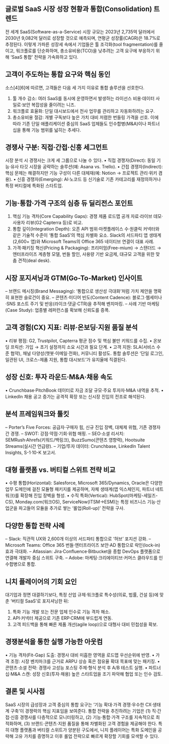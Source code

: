 ## 글로벌 SaaS 시장 성장 현황과 통합(Consolidation) 트렌드
전 세계 SaaS(Software-as-a-Service) 시장 규모는 2023년 2,735억 달러에서 2030년 9,082억 달러로 성장할 것으로 예측되며, 연평균 성장률(CAGR)은 18.7%로 추정된다. 이렇게 가파른 성장세 속에서 기업들은 툴 조각화(tool fragmentation)를 줄이고, 워크플로를 단순화하며, 총소유비용(TCO)을 낮추려는 고객 요구에 부응하기 위해 ‘SaaS 통합’ 전략을 가속화하고 있다. 

## 고객이 주도하는 통합 요구와 핵심 동인
소스[4][6]에 따르면, 고객들은 다음 세 가지 이유로 통합 솔루션을 선호한다.
1) 툴 개수 감소: 여러 SaaS를 동시에 운영하면서 발생하는 라이선스 비용·데이터 사일로·보안 복잡성을 줄이려는 니즈.
2) 워크플로 효율화: 단일 대시보드에서 전사 업무를 관리하고 자동화하려는 요구.
3) 총소유비용 절감: 개별 구독보다 높은 가치 대비 저렴한 번들링 가격을 선호.
이에 따라 기존 단일 애플리케이션 중심의 SaaS 업체들도 인수합병(M&A)이나 파트너십을 통해 기능 범위를 넓히는 추세다.

## 경쟁사 구분: 직접·간접·신흥 세그먼트
시장 분석 시 경쟁사는 크게 세 그룹으로 나눌 수 있다.
• 직접 경쟁자(Direct): 동일 기능·유사 타깃 시장을 공략하는 솔루션(예: Asana vs. Trello).
• 간접 경쟁자(Indirect): 핵심 문제는 해결하지만 기능 구성이 다른 대체재(예: Notion → 프로젝트 관리·위키 겸용).
• 신흥 경쟁자(Emerging): AI·노코드 등 신기술로 기존 카테고리를 재정의하거나 특정 버티컬에 특화된 스타트업.

## 기능·통합·가격 구조의 심층 듀 딜리전스 포인트
1) 핵심 기능 격차(Core Capability Gaps): 경쟁 제품 로드맵 공개 자료·라이브 데모·사용자 리뷰(G2·Capterra 등)로 비교.
2) 통합 깊이(Integration Depth): 오픈 API 범위·마켓플레이스 수·원클릭 커넥터와 같은 기술적 수준이 ‘통합 SaaS’의 핵심 차별화 요소. Slack의 서드파티 앱 생태계(2,600+ 앱)와 Microsoft Teams의 Office 365 네이티브 연결이 대표 사례.
3) 가격·패키징 혁신(Pricing & Packaging): 프리미엄(Free-mium) → 스탠더드 → 엔터프라이즈 계층형 모델, 번들 할인, 사용량 기반 요금제, 대규모 고객을 위한 맞춤 견적(deal desk).

## 시장 포지셔닝과 GTM(Go-To-Market) 인사이트
– 브랜드 메시징(Brand Messaging): ‘통합으로 생산성 극대화’처럼 가치 제안을 명확히 표현한 슬로건이 중요.
– 콘텐츠·미디어 빈도(Content Cadence): 블로그·웹세미나·SNS 포스트 주기 및 반응(라이크·댓글·CTR)을 추적해 벤치마킹.
– 사례 기반 마케팅(Case Study): 업종별 레퍼런스를 확보해 신뢰도를 증폭.

## 고객 경험(CX) 지표: 리뷰·온보딩·지원 품질 분석
• 리뷰 평점: G2, Trustpilot, Capterra 평균 점수 및 핵심 불만 키워드를 수집.
• 온보딩 프릭션: 가입 → 초기 설정까지 소요 시간과 필요 단계.
• 고객 지원: SLA(서비스 수준 협약), 채널 다양성(챗봇·이메일·전화), 커뮤니티 활성도.
통합 솔루션은 ‘단일 로그인, 일관된 UI, 크로스-제품 지원, 통합 대시보드’가 유지율에 직결된다.

## 성장 신호: 투자 라운드·M&A·채용 속도
• Crunchbase·PitchBook 데이터로 자금 조달 규모·주요 투자자·M&A 내역을 추적.
• LinkedIn 채용 공고 증가는 공격적 확장 또는 신시장 진입의 전조로 해석된다.

## 분석 프레임워크와 툴킷
– Porter’s Five Forces: 공급자·구매자 힘, 신규 진입 장벽, 대체제 위협, 기존 경쟁자 간 경쟁.
– SWOT: 강점·약점·기회·위협 매핑.
– SEO·소셜 리서치: SEMRush·Ahrefs(키워드/백링크), BuzzSumo(콘텐츠 영향력), Hootsuite Streams(실시간 언급량).
– 기업/투자 데이터: Crunchbase, LinkedIn Talent Insights, S-1·10-K 보고서.

## 대형 플랫폼 vs. 버티컬 스위트 전략 비교
• 수평 통합(Horizontal): Salesforce, Microsoft 365/Dynamics, Oracle은 다양한 업무 도메인에 걸친 모듈형 패키지를 제공하며, 자체 생태계(앱 익스체인지, 파트너 네트워크)를 확장해 진입 장벽을 형성.
• 수직 특화(Vertical): HubSpot(마케팅-세일즈-CS), Monday.com(워크OS), ServiceNow(ITSM→ESM)는 특정 비즈니스 기능·산업군을 파고들어 모듈을 추가로 쌓는 ‘롤업(Roll-up)’ 전략을 구사.

## 다양한 통합 전략 사례
– Slack: 직관적 UX와 2,600개 이상의 서드파티 통합으로 ‘허브’ 포지션 강화.
– Microsoft Teams: Office 365 번들·엔터프라이즈 보안·AD 통합으로 락인(lock-in) 효과 극대화.
– Atlassian: Jira·Confluence·Bitbucket을 종합 DevOps 플랫폼으로 연결해 개발자 중심 스위트 구축.
– Adobe: 마케팅·크리에이티브·커머스 클라우드를 인수합병으로 통합.

## 니치 플레이어의 기회 요인
대기업과 정면 대결하기보다, 특정 산업 규제·워크플로 특수성(의료, 법률, 건설 등)에 맞춘 ‘버티컬 SaaS’로 포지셔닝한 뒤:
1) 특화 기능 개발 또는 전문 업체 인수로 기능 격차 해소.
2) API·커넥터 제공으로 기존 ERP·CRM에 부드럽게 연동.
3) 고객 피드백을 통해 빠른 제품 개선(agile loop)으로 대형사 대비 민첩성을 확보.

## 경쟁분석을 통한 실행 가능한 아웃컴
• 기능 격차(Fit-Gap) 도출: 경쟁사 대비 미흡한 영역을 로드맵 우선순위에 반영.
• 가격 조정: 시장 벤치마크를 근거로 ARPU 상승 혹은 점유율 확대 목표에 맞는 패키징.
• 콘텐츠·소셜 전략: 경쟁사 고성능 포스팅 주제·형식 분석 후 A/B 테스트 실행.
• 파트너십·M&A 스캔: 성장 신호(투자·채용) 높은 스타트업을 조기 파악해 협업 또는 인수 검토.

## 결론 및 시사점
SaaS 시장의 급성장과 고객 중심의 통합 요구는 ‘기능 확대·가격 경쟁·우수한 CX·생태계 구축’이 경쟁력의 핵심 지표임을 보여준다. 통합 전략을 추진하려는 기업은 (1) 직·간접·신흥 경쟁사를 다층적으로 모니터링하고, (2) 기능·통합·가격 구조를 지속적으로 최적화하며, (3) 브랜드·콘텐츠·지원 품질을 통해 차별화된 고객 경험을 제공해야 한다. 특히 대형 플랫폼과 버티컬 스위트가 양분된 구도에서, 니치 플레이어는 특화 도메인을 공략해 고유 가치를 증명하고 이후 롤업 전략으로 빠르게 확장할 기회를 모색할 수 있다.
